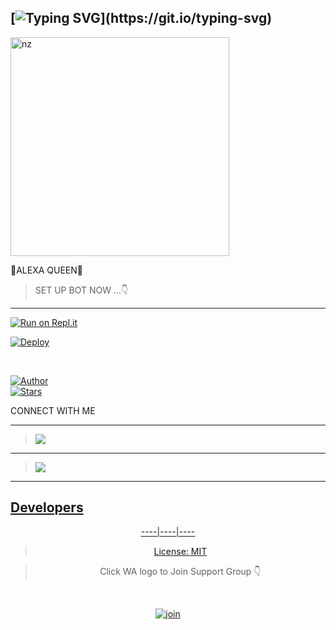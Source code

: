## [![Typing SVG](https://readme-typing-svg.herokuapp.com?font=Lemon+milk&color=F5000&lines=𝗪𝗘𝗟𝗖𝗢𝗠𝗘+𝗧𝗢+𝗔𝗟𝗘𝗫𝗔-𝗤𝗨𝗘𝗘𝗡_𝗠𝗗+𝗪𝗔+𝗕𝗢𝗧...;𝗖𝗥𝗘𝗔𝗧𝗘𝗗+𝗕𝗬+𝗖𝗬𝗕𝗘𝗥+𝗞𝗜𝗗𝗗...;𝗧𝗛𝗜𝗦+𝗜𝗦+𝗔+𝗠𝗨𝗟𝗧𝗜𝗣𝗟𝗘+𝗗𝗘𝗩𝗜𝗖𝗘+𝗕𝗢𝗧...;𝗪𝗜𝗧𝗛+𝗠𝗢𝗥𝗘+𝗙𝗘𝗔𝗧𝗨𝗥𝗘𝗦...)](https://git.io/typing-svg)


<img src="https://te.legra.ph/file/91edb7b62c2b4f1a2cda3.jpg" alt="nz" width="350"/>
</p>

🧚ALEXA QUEEN🧚



> SET UP BOT NOW ...👇

----
[![Run on Repl.it](https://repl.it/badge/github/quiec/whatsAlfa)](https://replit.com/@Cyberm/Alexa-Queen-MD-Qr-Code)
  



[![Deploy](https://www.herokucdn.com/deploy/button.svg)](https://heroku.com/deploy?template=https://github.com/CYBERXKID/Alexa-Queen-V)



</br>

<a href="https://github.com/CYBERXKID"><img title="Author" src="https://img.shields.io/badge/Author-CYBERXKID-blue.svg?color=54aeff&style=for-the-badge&logo=github" /></a>  
<a href="https://github.coom/CYBERXKID"><img title="Stars" src="https://img.shields.io/github/stars/CYBERXKID/Alexa-Queen-V?color=54aeff&style=flat-square" /></a>



CONNECT WITH ME

----

> <a href="https://wa.me/27686881509"><img src="https://img.shields.io/badge/Contact-CYBERXKID-4D009DE2?style=for-the-badge&logo=whatsapp&logoColor=4D009DE2&link=https://www.youtube.com/c/CYBERXKID" /><br>


----

> <a href="https://github.com/CYBERXKID/Alexa-Setup/blob/main/Features.md"><img src="https://img.shields.io/badge/Alexa-All Futures-FF0190CF?style=for-the-badge&logo=github&logoColor=FF0190CF&link=https://www.youtube.com/c/CYBERXKID" /><br>


  </div>

----


## Developers
  <div align="center">
    

----|----|----






> License: [MIT](https://github.com/CYBERXKID/LICENSE)

> Click WA logo to Join Support Group 👇
<br>

  [![join](https://github.com/Alien-alfa/PublicBot/blob/main/wlogo.svg.png)](https://chat.whatsapp.com/Gv3CdQTRQ3Z0UcArqhD3IB)

  <div align="center
.

> THE PROJECT BY CYBERXKID

____________________________________________

> *||Copyright © 2022 All right reserved||*

____________________________________________
